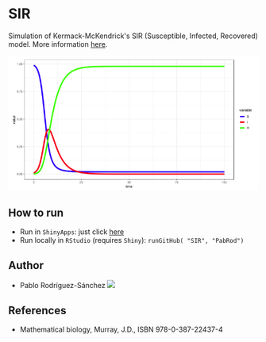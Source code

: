 # SIR
Simulation of Kermack-McKendrick's SIR (Susceptible, Infected, Recovered) model. More information [here](https://en.wikipedia.org/wiki/Compartmental_models_in_epidemiology).

[![](./img/sir.png)](https://pabrod.shinyapps.io/SIRmodel/)


## How to run
- Run in `ShinyApps`: just click [here](https://pabrod.shinyapps.io/SIRmodel/)
- Run locally in `RStudio` (requires `Shiny`): `runGitHub( "SIR", "PabRod")`

## Author
- Pablo Rodríguez-Sánchez [![](https://orcid.org/sites/default/files/images/orcid_16x16.png)](https://orcid.org/0000-0002-2855-940X)

## References
- Mathematical biology, Murray, J.D., ISBN 978-0-387-22437-4